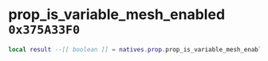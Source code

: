 # prop_is_variable_mesh_enabled `0x375A33F0`

```lua
local result --[[ boolean ]] = natives.prop.prop_is_variable_mesh_enabled(_object --[[ integer ]], _variableMesh --[[ number ]])
```